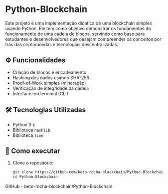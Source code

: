 # Python-Blockchain
 
Este projeto é uma implementação didática de uma blockchain simples usando Python. Ele tem como objetivo demonstrar os fundamentos do funcionamento de uma cadeia de blocos, servindo como base para estudantes e desenvolvedores que desejam compreender os conceitos por trás das criptomoedas e tecnologias descentralizadas.
 
## :gear: Funcionalidades
 
- Criação de blocos e encadeamento
- Hashing dos dados usando SHA-256
- Proof-of-Work simples (mineração)
- Verificação de integridade da cadeia
- Interface em terminal (CLI)
 
## :hammer_and_wrench: Tecnologias Utilizadas
 
- Python 3.x
- Biblioteca `hashlib`
- Biblioteca `time`
 
## :rocket: Como executar
 
1. Clone o repositório:
   ```bash
   git clone https://github.com/beto-rocha-blockchain/Python-Blockchain.git
   cd Python-Blockchain
GitHub - beto-rocha-blockchain/Python-Blockchain
